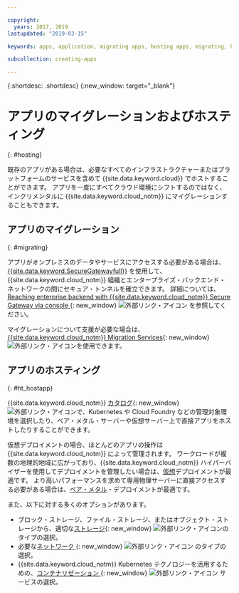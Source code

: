 ```yaml
---

copyright:
  years: 2017, 2019
lastupdated: "2019-03-15"

keywords: apps, application, migrating apps, hosting apps, migrating, hosting

subcollection: creating-apps

---
```


{:shortdesc: .shortdesc}
{:new_window: target="_blank"}

# アプリのマイグレーションおよびホスティング
{: #hosting}

既存のアプリがある場合は、必要なすべてのインフラストラクチャーまたはプラットフォームのサービスを含めて {{site.data.keyword.cloud}} でホストすることができます。 アプリを一度にすべてクラウド環境にシフトするのではなく、インクリメンタルに {{site.data.keyword.cloud_notm}} にマイグレーションすることもできます。

## アプリのマイグレーション
{: #migrating}

アプリがオンプレミスのデータやサービスにアクセスする必要がある場合は、[{{site.data.keyword.SecureGatewayfull}}](/docs/services/SecureGateway?topic=securegateway-getting-started-with-sg#getting-started-with-sg) を使用して、{{site.data.keyword.cloud_notm}} 組織とエンタープライズ・バックエンド・ネットワークの間にセキュア・トンネルを確立できます。 詳細については、[Reaching enterprise backend with {{site.data.keyword.cloud_notm}} Secure Gateway via console ](https://developer.ibm.com/bluemix/2015/04/01/reaching-enterprise-backend-bluemix-secure-gateway/){: new_window} ![外部リンク・アイコン](../icons/launch-glyph.svg "外部リンク・アイコン") を参照してください。

マイグレーションについて支援が必要な場合は、[{{site.data.keyword.cloud_notm}} Migration Services](https://www.ibm.com/cloud/migration-services){: new_window} ![外部リンク・アイコン](../icons/launch-glyph.svg "外部リンク・アイコン")を使用できます。

## アプリのホスティング
{: #ht_hostapp}

{{site.data.keyword.cloud_notm}} [カタログ](https://{DomainName}/catalog/?taxonomyNavigation=apps){: new_window} ![外部リンク・アイコン](../icons/launch-glyph.svg "外部リンク・アイコン")で、Kubernetes や Cloud Foundry などの管理対象環境を選択したり、ベア・メタル・サーバーや仮想サーバー上で直接アプリをホストしたりすることができます。

仮想デプロイメントの場合、ほとんどのアプリの操作は {{site.data.keyword.cloud_notm}} によって管理されます。 ワークロードが複数の地理的地域に広がっており、{{site.data.keyword.cloud_notm}} ハイパーバイザーを使用してデプロイメントを管理したい場合は、[仮想](/docs/vsi?topic=virtual-servers-about-virtual-servers#about-virtual-servers)デプロイメントが最適です。 より高いパフォーマンスを求めて専用物理サーバーに直接アクセスする必要がある場合は、[ベア・メタル](/docs/bare-metal?topic=bare-metal-bm-getting-started#getting-started)・デプロイメントが最適です。

また、以下に対する多くのオプションがあります。
* ブロック・ストレージ、ファイル・ストレージ、またはオブジェクト・ストレージから、適切な[ストレージ](https://{DomainName}/catalog/?taxonomyNavigation=apps&category=slstorage){: new_window} ![外部リンク・アイコン](../icons/launch-glyph.svg "外部リンク・アイコン")のタイプの選択。
* 必要な[ネットワーク ](https://{DomainName}/catalog/?taxonomyNavigation=apps&category=slnetwork){: new_window} ![外部リンク・アイコン](../icons/launch-glyph.svg "外部リンク・アイコン") のタイプの選択。
* {{site.data.keyword.cloud_notm}} Kubernetes テクノロジーを活用するための、[コンテナリゼーション ](https://{DomainName}/catalog/?taxonomyNavigation=apps&category=containers){: new_window} ![外部リンク・アイコン](../icons/launch-glyph.svg "外部リンク・アイコン") サービスの選択。
